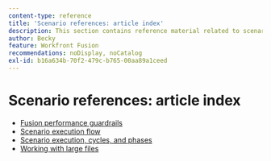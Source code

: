 ```yaml
---
content-type: reference
title: 'Scenario references: article index'
description: This section contains reference material related to scenarios in Adobe Workfront Fusion.
author: Becky
feature: Workfront Fusion
recommendations: noDisplay, noCatalog
exl-id: b16a634b-70f2-479c-b765-00aa89a1ceed
---
```

# Scenario references: article index

* [Fusion performance guardrails](/help/workfront-fusion/references/scenarios/fusion-performance-guardrails.md)
* [Scenario execution flow](/help/workfront-fusion/references/scenarios/scenario-execution-flow.md)
* [Scenario execution, cycles, and phases](/help/workfront-fusion/references/scenarios/scenario-execution-cycles-phases.md)
* [Working with large files](/help/workfront-fusion/references/scenarios/fusion-large-files.md)

